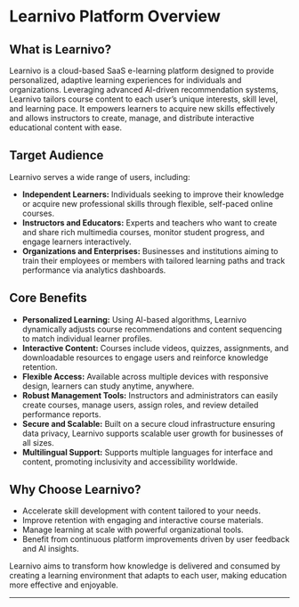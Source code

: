 # Learnivo Platform Overview

## What is Learnivo?

Learnivo is a cloud-based SaaS e-learning platform designed to provide personalized, adaptive learning experiences for individuals and organizations. Leveraging advanced AI-driven recommendation systems, Learnivo tailors course content to each user’s unique interests, skill level, and learning pace. It empowers learners to acquire new skills effectively and allows instructors to create, manage, and distribute interactive educational content with ease.

## Target Audience

Learnivo serves a wide range of users, including:

- **Independent Learners:** Individuals seeking to improve their knowledge or acquire new professional skills through flexible, self-paced online courses.
- **Instructors and Educators:** Experts and teachers who want to create and share rich multimedia courses, monitor student progress, and engage learners interactively.
- **Organizations and Enterprises:** Businesses and institutions aiming to train their employees or members with tailored learning paths and track performance via analytics dashboards.

## Core Benefits

- **Personalized Learning:** Using AI-based algorithms, Learnivo dynamically adjusts course recommendations and content sequencing to match individual learner profiles.
- **Interactive Content:** Courses include videos, quizzes, assignments, and downloadable resources to engage users and reinforce knowledge retention.
- **Flexible Access:** Available across multiple devices with responsive design, learners can study anytime, anywhere.
- **Robust Management Tools:** Instructors and administrators can easily create courses, manage users, assign roles, and review detailed performance reports.
- **Secure and Scalable:** Built on a secure cloud infrastructure ensuring data privacy, Learnivo supports scalable user growth for businesses of all sizes.
- **Multilingual Support:** Supports multiple languages for interface and content, promoting inclusivity and accessibility worldwide.

## Why Choose Learnivo?

- Accelerate skill development with content tailored to your needs.
- Improve retention with engaging and interactive course materials.
- Manage learning at scale with powerful organizational tools.
- Benefit from continuous platform improvements driven by user feedback and AI insights.

Learnivo aims to transform how knowledge is delivered and consumed by creating a learning environment that adapts to each user, making education more effective and enjoyable.

---

